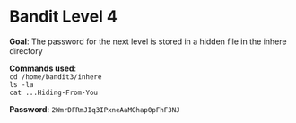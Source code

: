 # Bandit Level 4  

**Goal**: The password for the next level is stored in a hidden file in the inhere directory  

**Commands used**:  
`cd /home/bandit3/inhere`  
`ls -la`  
`cat ...Hiding-From-You`  

**Password**: `2WmrDFRmJIq3IPxneAaMGhap0pFhF3NJ`
